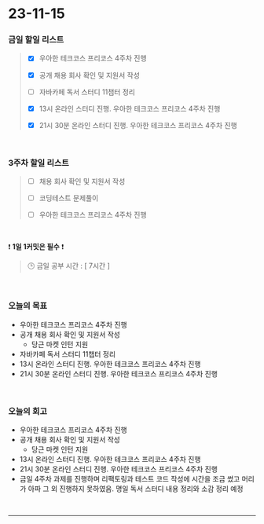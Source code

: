 # 23-11-15
### 금일 할일 리스트
> - [x]  우아한 테크코스 프리코스 4주차 진행
>
> - [x]  공개 채용 회사 확인 및 지원서 작성
>
> - [ ]  자바카페 독서 스터디 11챕터 정리
>
> - [x]  13시 온라인 스터디 진행. 우아한 테크코스 프리코스 4주차 진행
>
> - [x]  21시 30분 온라인 스터디 진행. 우아한 테크코스 프리코스 4주차 진행



<br/>

### 3주차 할일 리스트  
> - [ ]  채용 회사 확인 및 지원서 작성
>
> - [ ]  코딩테스트 문제풀이
>
> - [ ]  우아한 테크코스 프리코스 4주차 진행

<br/>

❗ **1일 1커밋은 필수** ❗
> 🕒 금일 공부 시간 : [ 7시간 ]
  
<br/>

### 오늘의 목표
- 우아한 테크코스 프리코스 4주차 진행
- 공개 채용 회사 확인 및 지원서 작성
    - 당근 마켓 인턴 지원
- 자바카페 독서 스터디 11챕터 정리
- 13시 온라인 스터디 진행. 우아한 테크코스 프리코스 4주차 진행
- 21시 30분 온라인 스터디 진행. 우아한 테크코스 프리코스 4주차 진행

<br>

### 오늘의 회고
- 우아한 테크코스 프리코스 4주차 진행
- 공개 채용 회사 확인 및 지원서 작성
    - 당근 마켓 인턴 지원
- 13시 온라인 스터디 진행. 우아한 테크코스 프리코스 4주차 진행
- 21시 30분 온라인 스터디 진행. 우아한 테크코스 프리코스 4주차 진행
- 금일 4주차 과제를 진행하며 리팩토링과 테스트 코드 작성에 시간을 조금 썼고 머리가 아파 그 외 진행하지 못하였음. 명일 독서 스터디 내용 정리와 소감 정리 예정

<br/>

------------  
